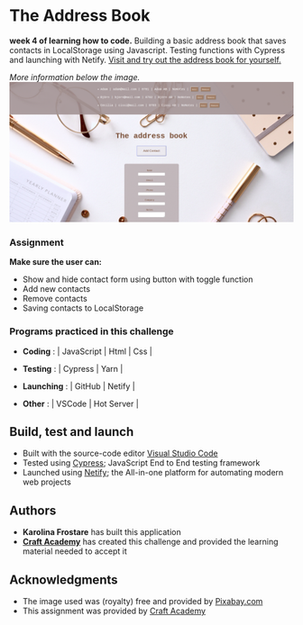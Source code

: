 
# The Address Book
**week 4 of learning how to code.** Building a basic address book that saves contacts in LocalStorage using Javascript. Testing functions with Cypress and launching with Netify. [Visit and try out the address book for yourself.](https://rookieaddressbookbykarro.netlify.com/)

*More information below the image.*
![The Address Book](src/assets/css/cover01.jpg)

### Assignment
**Make sure the user can:**
* Show and hide contact form using button with toggle function
* Add new contacts
* Remove contacts
* Saving contacts to LocalStorage

### Programs practiced in this challenge
* **Coding**
: | JavaScript | Html | Css |

* **Testing**
: | Cypress | Yarn |  

* **Launching**
: | GitHub | Netify |

* **Other**
: | VSCode | Hot Server |

## Build, test and launch
* Built with the source-code editor [Visual Studio Code](https://code.visualstudio.com/)
* Tested using [Cypress](https://www.cypress.io/); JavaScript End to End testing framework
* Launched using [Netify](https://www.netlify.com/); the All-in-one platform for automating modern web projects


## Authors
* **Karolina Frostare** has built this application
* **[Craft Academy](https://www.craftacademy.se/english/)** has created this challenge and provided the learning material needed to accept it

## Acknowledgments
* The image used was (royalty) free and provided by [Pixabay.com](https://pixabay.com/)
* This assignment was provided by [Craft Academy](https://www.craftacademy.se/english/)
